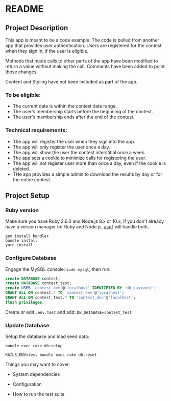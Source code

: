 # README

## Project Description

This app is meant to be a code example. 
The code is pulled from another app that provides user authentication. 
Users are registered for the contest when they sign in, if the user is eligible.

Methods that made calls to other parts of the app have been modified to return a 
value without making the call. Comments have been added to point those changes.

Content and Styling have not been included as part of the app.

### To be eligible:
* The current date is within the contest date range. 
* The user's membership starts before the beginning of the contest.
* The user's membership ends after the end of the contest.

### Technical requirements:
* The app will register the user when they sign into the app.
* The app will only register the user once a day.
* The app will show the user the contest interstitial once a week.
* The app sets a cookie to minimize calls for registering the user.
* The app will not register user more than once a day, even if the cookie is deleted.
* THe app provides a simple admin to download the results by day or for the entire contest.

## Project Setup

### Ruby version
Make sure you have Ruby 2.6.0 and Node.js 8.x or 10.x; if you don't already
have a version manager for Ruby and Node.js, [asdf](https://github.com/asdf-vm/asdf)
will handle both.

```Shell
gem install bundler
bundle install
yarn install
```

### Configure Database
Engage the MySQL console: `sudo mysql`, then run:
```SQL
create DATABASE contest;
create DATABASE contest_test;
create USER 'contest_dev'@'localhost' IDENTIFIED BY 'db_password';
GRANT ALL ON contest.* TO 'contest_dev'@'localhost';
GRANT ALL ON contest_test.* TO 'contest_dev'@'localhost';
flush privileges;
```
Create or edit `.env.test` and add: `DB_DATABASE=contest_test`


### Update Database
Setup the database and load seed data:
```Shell
bundle exec rake db:setup
```
```Shell
RAILS_ENV=test bundle exec rake db:reset
```


Things you may want to cover:

* System dependencies

* Configuration

* How to run the test suite
